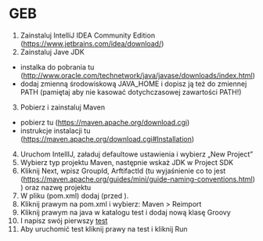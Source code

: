 # GEB

1. Zainstaluj IntelliJ IDEA Community Edition (https://www.jetbrains.com/idea/download/)
2. Zainstaluj Jave JDK
- instalka do pobrania tu (http://www.oracle.com/technetwork/java/javase/downloads/index.html)
- dodaj zmienną środowiskową JAVA_HOME  i dopisz ją też do zmiennej PATH (pamiętaj aby nie kasować dotychczasowej zawartości PATH!)
3. Pobierz i zainstaluj Maven
- pobierz tu (https://maven.apache.org/download.cgi)
- instrukcje instalacji tu (https://maven.apache.org/download.cgi#Installation)
4. Uruchom IntellIJ, załaduj defaultowe ustawienia i wybierz „New Project”
5. Wybierz typ projektu Maven, następnie wskaż JDK w Project SDK
6. Kliknij Next, wpisz GroupId, ArftifactId (tu wyjaśnienie co to jest (https://maven.apache.org/guides/mini/guide-naming-conventions.html) ) oraz nazwę projektu
7. W pliku (pom.xml) dodaj (przed </project>).
8. Kliknij prawym na pom.xml i wybierz: Maven > Reimport
9. Kliknij prawym na java w katalogu test i dodaj nową klasę Groovy
10. I napisz swój pierwszy [test](test.groovy)
11. Aby uruchomić test kliknij prawy na test i kliknij Run
